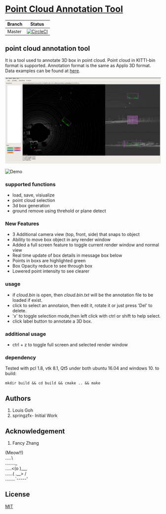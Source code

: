 # [Point Cloud Annotation Tool](https://github.com/Louisgcr/point-cloud-annotation-tool)

Branch | Status
------------ | -------------
Master |[![CircleCI](https://circleci.com/gh/Louisgcr/point-cloud-annotation-tool/tree/master.svg?style=svg)](https://circleci.com/gh/Louisgcr/point-cloud-annotation-tool/tree/master)

##  point cloud annotation tool
It is a tool used to annotate 3D box in point cloud. Point cloud in KITTI-bin format is supported. Annotation format is the same as Applo 3D format. Data examples can be found at [here](http://data.apollo.auto/help?name=data_intro_3d&data_key=lidar_obstacle_label&data_type=0&locale=en-us&lang=en).

![example1 image](example_new.png)

![Demo](pcl_demo.gif)

### supported functions
- load, save, visiualize
- point cloud selection
- 3d box generation
- ground remove using threhold or plane detect

### New Features
- 3 Additional camera view (top, front, side) that snaps to object
- Ability to move box object in any render window
- Added a full screen feature to toggle current render window and normal view
- Real time update of box details in message box below
- Points in boxs are highlighted green
- Box Opacity reduce to see through box 
- Lowered point intensity to see clearer

### usage 
- if *cloud.bin* is open, then *cloud.bin.txt* will be the annotation file to be loaded if exist.
- click to select an annotaion, then edit it, rotate it or just press 'Del' to delete.
- 'x' to toggle selection mode,then left click with ctrl or shift to help select.
- click label button to annotate a 3D box.

### additional usage
- ctrl + z to toggle full screen and selected render window


### dependency
Tested with pcl 1.8, vtk 8.1, Qt5  under both ubuntu 16.04 and windows 10.
to build:
```
mkdir build && cd build && cmake .. && make
```

## Authors
1. Louis Goh 
2. springzfx- Initial Work

##  Acknowledgement
1. Fancy Zhang

(Meow!!)  
.....\  
........_  
.....<(o )___  
......( .__> /  
........`-----'  

## License
[MIT](https://github.com/nishanths/license/blob/master/LICENSE)



